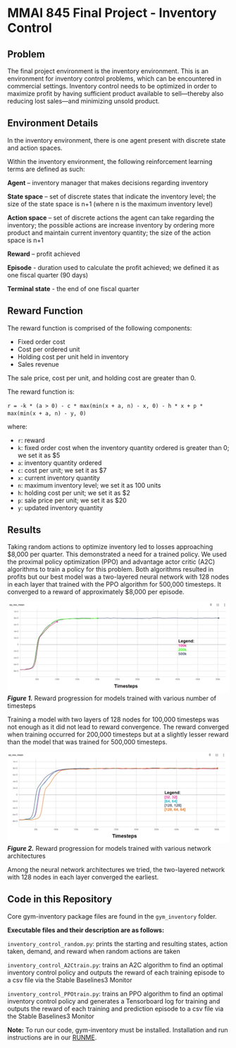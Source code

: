 # MMAI 845 Final Project - Inventory Control

## Problem
The final project environment is the inventory environment. This is an environment for inventory control problems, which can be encountered in commercial settings.
Inventory control needs to be optimized in order to maximize profit by having sufficient product available to sell—thereby also reducing lost sales—and minimizing unsold product.

## Environment Details
In the inventory environment, there is one agent present with discrete state and action spaces.

Within the inventory environment, the following reinforcement learning terms are defined as such:

**Agent** – inventory manager that makes decisions regarding inventory

**State space** – set of discrete states that indicate the inventory level; the size of the state space is n+1 (where n is the maximum inventory level)

**Action space** – set of discrete actions the agent can take regarding the inventory; the possible actions are increase inventory by ordering more product and maintain current inventory quantity; the size of the action space is n+1

**Reward** – profit achieved

**Episode** - duration used to calculate the profit achieved; we defined it as one fiscal quarter (90 days)

**Terminal state** - the end of one fiscal quarter

## Reward Function
The reward function is comprised of the following components:
- Fixed order cost
- Cost per ordered unit
- Holding cost per unit held in inventory
- Sales revenue

The sale price, cost per unit, and holding cost are greater than 0.

The reward function is:

`r = -k * (a > 0) - c * max(min(x + a, n) - x, 0) - h * x + p * max(min(x + a, n) - y, 0)`

where:
- `r`: reward
- `k`: fixed order cost when the inventory quantity ordered is greater than 0; we set it as $5
- `a`: inventory quantity ordered
- `c`: cost per unit; we set it as $7
- `x`: current inventory quantity
- `n`: maximum inventory level; we set it as 100 units
- `h`: holding cost per unit; we set it as $2
- `p`: sale price per unit; we set it as $20
- `y`: updated inventory quantity

## Results
Taking random actions to optimize inventory led to losses approaching $8,000 per quarter. This demonstrated a need for a trained policy. We used the proximal policy optimization (PPO) and advantage actor critic (A2C) algorithms to train a policy for this problem. Both algorithms resulted in profits but our best model was a two-layered neural network with 128 nodes in each layer that trained with the PPO algorithm for 500,000 timesteps. It converged to a reward of approximately $8,000 per episode.

![Reward vs Timesteps when training timesteps vary](/Figures/timestep_presentation.png)
***Figure 1.*** Reward progression for models trained with various number of timesteps

Training a model with two layers of 128 nodes for 100,000 timesteps was not enough as it did not lead to reward convergence. The reward converged when training occurred for 200,000 timesteps but at a slightly lesser reward than the model that was trained for 500,000 timesteps.

![Reward vs Timesteps when network architecture varies](/Figures/nn_presentation.png)
***Figure 2.*** Reward progression for models trained with various network architectures

Among the neural network architectures we tried, the two-layered network with 128 nodes in each layer converged the earliest.

## Code in this Repository
Core gym-inventory package files are found in the `gym_inventory` folder.

**Executable files and their description are as follows:**

`inventory_control_random.py`: prints the starting and resulting states, action taken, demand, and reward when random actions are taken

`inventory_control_A2Ctrain.py`: trains an A2C algorithm to find an optimal inventory control policy and outputs the reward of each training episode to a csv file via the Stable Baselines3 Monitor

`inventory_control_PPOtrain.py`: trains an PPO algorithm to find an optimal inventory control policy and generates a Tensorboard log for training and outputs the reward of each training and prediction episode to a csv file via the Stable Baselines3 Monitor

**Note:** To run our code, gym-inventory must be installed.
Installation and run instructions are in our [RUNME](RUNME.md).
